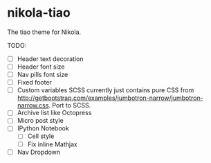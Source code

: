 # nikola-tiao
The tiao theme for Nikola.

TODO:

- [ ] Header text decoration
- [ ] Header font size
- [ ] Nav pills font size
- [ ] Fixed footer
- [ ] Custom variables SCSS currently just contains pure CSS from 
  http://getbootstrap.com/examples/jumbotron-narrow/jumbotron-narrow.css. 
  Port to SCSS.
- [ ] Archive list like Octopress
- [ ] Micro post style
- [ ] IPython Notebook
  - [ ] Cell style
  - [ ] Fix inline Mathjax
- [ ] Nav Dropdown